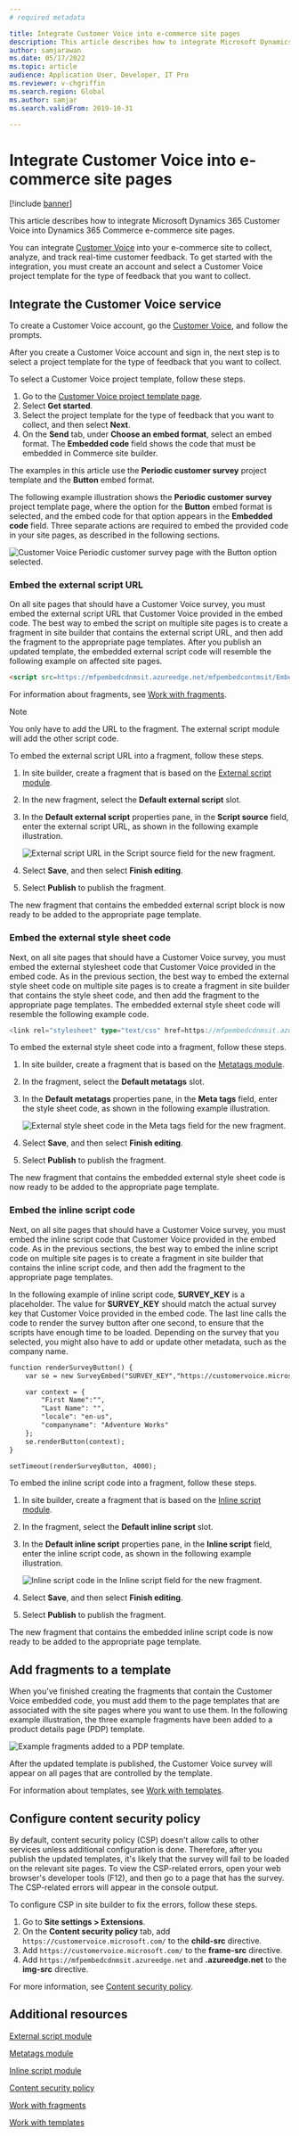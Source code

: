 ```yaml
---
# required metadata

title: Integrate Customer Voice into e-commerce site pages
description: This article describes how to integrate Microsoft Dynamics 365 Customer Voice into Dynamics 365 Commerce e-commerce site pages.
author: samjarawan
ms.date: 05/17/2022
ms.topic: article
audience: Application User, Developer, IT Pro
ms.reviewer: v-chgriffin
ms.search.region: Global
ms.author: samjar
ms.search.validFrom: 2019-10-31

---
```

# Integrate Customer Voice into e-commerce site pages

[!include [banner](../includes/banner.md)]

This article describes how to integrate Microsoft Dynamics 365 Customer Voice into Dynamics 365 Commerce e-commerce site pages.

You can integrate [Customer Voice](https://dynamics.microsoft.com/customer-voice/overview/) into your e-commerce site to collect, analyze, and track real-time customer feedback. To get started with the integration, you must create an account and select a Customer Voice project template for the type of feedback that you want to collect.

## Integrate the Customer Voice service

To create a Customer Voice account, go the [Customer Voice](https://dynamics.microsoft.com/customer-voice/overview/), and follow the prompts.

After you create a Customer Voice account and sign in, the next step is to select a project template for the type of feedback that you want to collect.

To select a Customer Voice project template, follow these steps.

1. Go to the [Customer Voice project template page](https://customervoice.microsoft.com/Pages/ProjectPage.aspx).
1. Select **Get started**.
1. Select the project template for the type of feedback that you want to collect, and then select **Next**.
1. On the **Send** tab, under **Choose an embed format**, select an embed format. The **Embedded code** field shows the code that must be embedded in Commerce site builder.

The examples in this article use the **Periodic customer survey** project template and the **Button** embed format.

The following example illustration shows the **Periodic customer survey** project template page, where the option for the **Button** embed format is selected, and the embed code for that option appears in the **Embedded code** field. Three separate actions are required to embed the provided code in your site pages, as described in the following sections.

![Customer Voice Periodic customer survey page with the Button option selected.](media/customer-voice-integration-1.png)

### Embed the external script URL

On all site pages that should have a Customer Voice survey, you must embed the external script URL that Customer Voice provided in the embed code. The best way to embed the script on multiple site pages is to create a fragment in site builder that contains the external script URL, and then add the fragment to the appropriate page templates. After you publish an updated template, the embedded external script code will resemble the following example on affected site pages.

```html
<script src=https://mfpembedcdnmsit.azureedge.net/mfpembedcontmsit/Embed.js type="text/javascript"></script>
```

For information about fragments, see [Work with fragments](work-with-fragments.md).

> [!NOTE]
> You only have to add the URL to the fragment. The external script module will add the other script code.

To embed the external script URL into a fragment, follow these steps.

1. In site builder, create a fragment that is based on the [External script module](script-module.md).
1. In the new fragment, select the **Default external script** slot.
1. In the **Default external script** properties pane, in the **Script source** field, enter the external script URL, as shown in the following example illustration.

    ![External script URL in the Script source field for the new fragment.](media/customer-voice-integration-2.png)

1. Select **Save**, and then select **Finish editing**.
1. Select **Publish** to publish the fragment.

The new fragment that contains the embedded external script block is now ready to be added to the appropriate page template.

### Embed the external style sheet code

Next, on all site pages that should have a Customer Voice survey, you must embed the external stylesheet code that Customer Voice provided in the embed code. As in the previous section, the best way to embed the external style sheet code on multiple site pages is to create a fragment in site builder that contains the style sheet code, and then add the fragment to the appropriate page templates. The embedded external style sheet code will resemble the following example code.

```typescript
<link rel="stylesheet" type="text/css" href=https://mfpembedcdnmsit.azureedge.net/mfpembedcontmsit/Embed.css />
```

To embed the external style sheet code into a fragment, follow these steps.

1. In site builder, create a fragment that is based on the [Metatags module](metatags-module.md).
1. In the fragment, select the **Default metatags** slot.
1. In the **Default metatags** properties pane, in the **Meta tags** field, enter the style sheet code, as shown in the following example illustration.

    ![External style sheet code in the Meta tags field for the new fragment.](media/customer-voice-integration-3.png)

1. Select **Save**, and then select **Finish editing**.
1. Select **Publish** to publish the fragment.

The new fragment that contains the embedded external style sheet code is now ready to be added to the appropriate page template.

### Embed the inline script code 

Next, on all site pages that should have a Customer Voice survey, you must embed the inline script code that Customer Voice provided in the embed code. As in the previous sections, the best way to embed the inline script code on multiple site pages is to create a fragment in site builder that contains the inline script code, and then add the fragment to the appropriate page templates.

In the following example of inline script code, **SURVEY\_KEY** is a placeholder. The value for **SURVEY\_KEY** should match the actual survey key that Customer Voice provided in the embed code. The last line calls the code to render the survey button after one second, to ensure that the scripts have enough time to be loaded. Depending on the survey that you selected, you might also have to add or update other metadata, such as the company name.

```html
function renderSurveyButton() {
    var se = new SurveyEmbed("SURVEY_KEY","https://customervoice.microsoft.com/","https://mfpembedcdnmsit.azureedge.net/mfpembedcontmsit/","true");

    var context = {
        "First Name":"",
        "Last Name": "",
        "locale": "en-us",
        "companyname": "Adventure Works"
    };
    se.renderButton(context);
}

setTimeout(renderSurveyButton, 4000);
```

To embed the inline script code into a fragment, follow these steps.

1. In site builder, create a fragment that is based on the [Inline script module](script-module.md).
1. In the fragment, select the **Default inline script** slot.
1. In the **Default inline script** properties pane, in the **Inline script** field, enter the inline script code, as shown in the following example illustration.

    ![Inline script code in the Inline script field for the new fragment.](media/customer-voice-integration-4.png)

1. Select **Save**, and then select **Finish editing**.
1. Select **Publish** to publish the fragment.

The new fragment that contains the embedded inline script code is now ready to be added to the appropriate page template.

## Add fragments to a template

When you've finished creating the fragments that contain the Customer Voice embedded code, you must add them to the page templates that are associated with the site pages where you want to use them. In the following example illustration, the three example fragments have been added to a product details page (PDP) template.

![Example fragments added to a PDP template.](media/customer-voice-integration-5.png)

After the updated template is published, the Customer Voice survey will appear on all pages that are controlled by the template.

For information about templates, see [Work with templates](work-with-templates.md).

## Configure content security policy

By default, content security policy (CSP) doesn't allow calls to other services unless additional configuration is done. Therefore, after you publish the updated templates, it's likely that the survey will fail to be loaded on the relevant site pages. To view the CSP-related errors, open your web browser's developer tools (F12), and then go to a page that has the survey. The CSP-related errors will appear in the console output.

To configure CSP in site builder to fix the errors, follow these steps.

1. Go to **Site settings \> Extensions**.
1. On the **Content security policy** tab, add `https://customervoice.microsoft.com/` to the **child-src** directive.
1. Add `https://customervoice.microsoft.com/` to the **frame-src** directive.
1. Add `https://mfpembedcdnmsit.azureedge.net` and **.azureedge.net** to the **img-src** directive.

For more information, see [Content security policy](manage-csp.md).

## Additional resources

[External script module](script-module.md)

[Metatags module](metatags-module.md)

[Inline script module](script-module.md)

[Content security policy](manage-csp.md)

[Work with fragments](work-with-fragments.md)

[Work with templates](work-with-templates.md)
